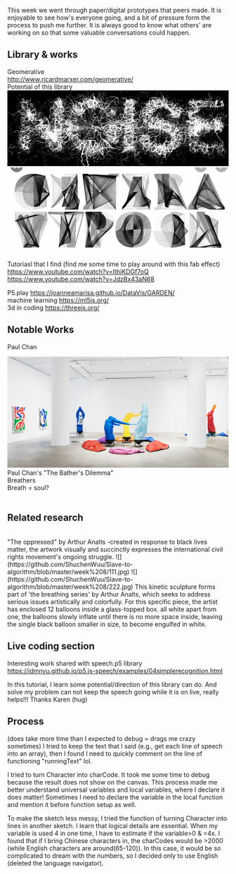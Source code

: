 This week we went through paper/digital prototypes that peers made. It is enjoyable to see how's everyone going, and a bit of pressure form the process to push me further. It is always good to know what others' are working on so that some valuable conversations could happen.

## Library & works
Geomerative </br>
http://www.ricardmarxer.com/geomerative/
</br>
Potential of this library
![](https://github.com/ShuchenWuu/Slave-to-algorithm/blob/master/week%208/Screen%20Shot%202020-09-26%20at%2013.49.50.png)
![](https://github.com/ShuchenWuu/Slave-to-algorithm/blob/master/week%208/Screen%20Shot%202020-09-26%20at%2013.50.11.png)
</br>

Tutoriasl that I find (find me some time to play around with this fab effect)
</br>
https://www.youtube.com/watch?v=IthjKDGf7oQ
</br>
https://www.youtube.com/watch?v=JdzBx43aN68

P5.play
https://joanneamarisa.github.io/DataVis/GARDEN/
</br>
machine learning
https://ml5js.org/
</br>
3d in coding
https://threejs.org/
</br>

## Notable Works
Paul Chan

![](https://github.com/ShuchenWuu/Slave-to-algorithm/blob/master/week%208/Screen%20Shot%202020-09-26%20at%2013.57.15.png)
Paul Chan's "The Bather's Dilemma" 
</br>
Breathers
</br>
Breath = soul?
</br>
</br>
## Related research
</br>
"The oppressed" by Arthur Analts -created in response to black lives matter, the artwork visually and succinctly expresses the international civil rights movement's ongoing struggle.
![](https://github.com/ShuchenWuu/Slave-to-algorithm/blob/master/week%208/111.jpg)
![](https://github.com/ShuchenWuu/Slave-to-algorithm/blob/master/week%208/222.jpg)
This kinetic sculpture forms part of 'the breathing series' by Arthur Analts, which seeks to address serious issues artistically and colorfully. For this specific piece, the artist has enclosed 12 balloons inside a glass-topped box. all white apart from one, the balloons slowly inflate until there is no more space inside, leaving the single black balloon smaller in size, to become engulfed in white. 



## Live coding section

Interesting work shared with speech.p5 library
</br>
https://idmnyu.github.io/p5.js-speech/examples/04simplerecognition.html 
</br>

In this tutorial, I learn some potential/direction of this library can do. And solve my problem can not keep the speech going while it is on live, really helps!!! Thanks Karen (hug)

## Process
(does take more time than I expected to debug = drags me crazy sometimes)
I tried to keep the text that I said (e.g., get each line of speech into an array), then I found I need to quickly comment on the line of functioning "runningText" lol.

I tried to turn Character into charCode. It took me some time to debug because the result does not show on the canvas. This process made me better understand universal variables and local variables, where I declare it does matter! Sometimes I need to declare the variable in the local function and mention it before function setup as well.

To make the sketch less messy, I tried the function of turning Character into lines in another sketch. I learn that logical details are essential. When my variable is used 4 in one time, I have to estimate if the variable>0 & =4x. I found that if I bring Chinese characters in, the charCodes would be >2000 (while English characters are around(65-120)). In this case, it would be so complicated to dream with the numbers, so I decided only to use English (deleted the language navigator).
